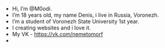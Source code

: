 - Hi, I’m @M0odi. 
- I’m 18 years old, my name Denis, i live in Russia, Voronezh.
- I’m a student of Voronezh State University 1st year.
- I creating websites and i love it.
- My VK - https://vk.com/nemetomorf
-
